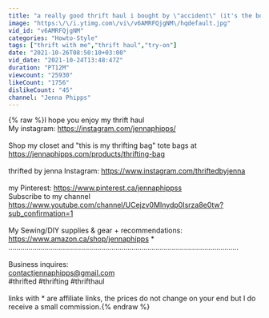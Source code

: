 ```yaml
---
title: "a really good thrift haul i bought by \"accident\" (it's the bomb.com)"
image: "https:\/\/i.ytimg.com\/vi\/v6AMRFQjgNM\/hqdefault.jpg"
vid_id: "v6AMRFQjgNM"
categories: "Howto-Style"
tags: ["thrift with me","thrift haul","try-on"]
date: "2021-10-26T08:50:10+03:00"
vid_date: "2021-10-24T13:48:47Z"
duration: "PT12M"
viewcount: "25930"
likeCount: "1756"
dislikeCount: "45"
channel: "Jenna Phipps"
---
```

{% raw %}I hope you enjoy my thrift haul <br />My instagram:  <a rel="nofollow" target="blank" href="https://instagram.com/jennaphipps/">https://instagram.com/jennaphipps/</a><br /><br />Shop my closet and &quot;this is my thrifting bag&quot; tote bags at <br /><a rel="nofollow" target="blank" href="https://jennaphipps.com/products/thrifting-bag">https://jennaphipps.com/products/thrifting-bag</a><br /><br />thrifted by jenna Instagram: <a rel="nofollow" target="blank" href="https://www.instagram.com/thriftedbyjenna">https://www.instagram.com/thriftedbyjenna</a><br /><br />my Pinterest: <a rel="nofollow" target="blank" href="https://www.pinterest.ca/jennaphippss">https://www.pinterest.ca/jennaphippss</a><br />Subscribe to my channel<br /><a rel="nofollow" target="blank" href="https://www.youtube.com/channel/UCejzv0MInydp0Isrza8e0tw?sub_confirmation=1">https://www.youtube.com/channel/UCejzv0MInydp0Isrza8e0tw?sub_confirmation=1</a><br /><br />My Sewing/DIY supplies &amp; gear + recommendations: <a rel="nofollow" target="blank" href="https://www.amazon.ca/shop/jennaphipps">https://www.amazon.ca/shop/jennaphipps</a> *<br />……………………………………………………………………………………………………<br /><br />Business inquires:<br />contactjennaphipps@gmail.com <br />#thrifted #thrifting #thrifthaul<br /><br />links with * are affiliate links, the prices do not change on your end but I do receive a small commission.{% endraw %}

